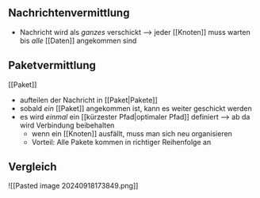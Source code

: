 
## Nachrichtenvermittlung
- Nachricht wird als _ganzes_ verschickt
--> jeder [[Knoten]] muss warten bis _alle_ [[Daten]] angekommen sind

## Paketvermittlung
[[Paket]]
- aufteilen der Nachricht in [[Paket|Pakete]]
- sobald _ein_ [[Paket]] angekommen ist, kann es weiter geschickt werden
- es wird _einmal_ ein [[kürzester Pfad|optimaler Pfad]] definiert --> ab da wird Verbindung beibehalten
	- wenn ein [[Knoten]] ausfällt, muss man sich neu organisieren
	- Vorteil: Alle Pakete kommen in richtiger Reihenfolge an

## Vergleich
![[Pasted image 20240918173849.png]]